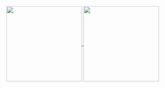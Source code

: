 <a href="https://github.com/anuraghazra/github-readme-stats">
  <img height=200 align="center" src="https://github-readme-stats-two-murex-58.vercel.app/api/top-langs/?username=dumejiego00&layout=compact&theme=holi" />
</a>
<a href="https://github.com/anuraghazra/github-readme-stats">
  <img height=200 align="center" src="https://github-readme-stats.vercel.app/api?username=dumejiego00&show_icons=true&rank_icon=github&theme=holi" />
</a>
